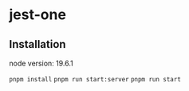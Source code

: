# jest-one

## Installation

node version: 19.6.1

`pnpm install`
`pnpm run start:server`
`pnpm run start`